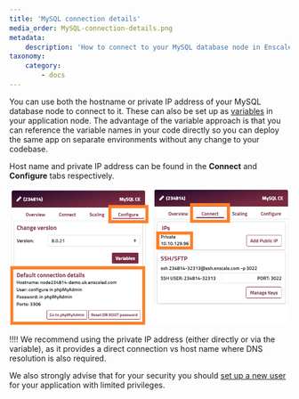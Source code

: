 ```yaml
---
title: 'MySQL connection details'
media_order: MySQL-connection-details.png
metadata:
    description: 'How to connect to your MySQL database node in Enscale?'
taxonomy:
    category:
        - docs
---
```


You can use both the hostname or private IP address of your MySQL database node to connect to it. These can also be set up as [variables](/features/environment-variables) in your application node. The advantage of the variable approach is that you can reference the variable names in your code directly so you can deploy the same app on separate environments without any change to your codebase.

Host name and private IP address can be found in the **Connect** and **Configure** tabs respectively.

![](MySQL-connection-details.png)

!!!! We recommend using the private IP address (either directly or via the variable), as it provides a direct connection vs host name where DNS resolution is also required.

We also strongly advise that for your security you should [set up a new user](/database-nodes/mariadb/user-creation) for your application with limited privileges.